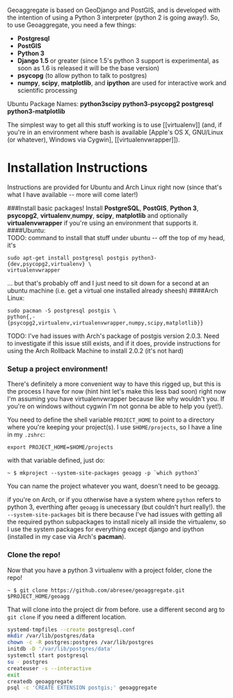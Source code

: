Geoaggregate is based on GeoDjango and PostGIS, and is developed with the
intention of using a Python 3 interpreter (python 2 is going away!). So, to use
Geoaggregate, you need a few things:
* __Postgresql__
* __PostGIS__
* __Python 3__
* __Django 1.5__ or greater (since 1.5's python 3 support is experimental, as soon
as 1.6 is released it will be the base version)
* __psycopg__ (to allow python to talk to postgres)
* __numpy__, __scipy__, __matplotlib__, and __ipython__ are used for interactive
work and scientific processing

Ubuntu Package Names: __python3scipy python3-psycopg2 postgresql python3-matplotlib__



The simplest way to get all this stuff working is to use [[virtualenv]] (and,
if you're in an environment where bash is available [Apple's OS X, GNU/Linux (or
whatever), Windows via Cygwin], [[virtualenvwrapper]]).

# Installation Instructions
Instructions are provided for Ubuntu and Arch Linux right now (since that's what
I have available -- more will come later!)

###Install basic packages!
Install __PostgreSQL__, __PostGIS__, __Python 3__, __psycopg2__, __virtualenv__,__numpy__, __scipy__, __matplotlib__ and optionally __virtualenvwrapper__ if 
you're using an environment that supports it. 
####Ubuntu:  
TODO: command to install that stuff under ubuntu -- off the top of my head, it's 
``` shell
sudo apt-get install postgresql postgis python3-{dev,psycopg2,virtualenv} \
virtualenvwrapper
```
... but that's probably off and I just need to sit down for a second at an ubuntu
machine (i.e. get a virtual one installed already sheesh)
####Arch Linux:

``` shell
sudo pacman -S postgresql postgis \
python{,-{psycopg2,virtualenv,virtualenvwrapper,numpy,scipy,matplotlib}}
```

TODO: I've had issues with Arch's package of postgis version 2.0.3. Need to 
investigate if this issue still exists, and if it does, provide instructions for
using the Arch Rollback Machine to install 2.0.2 (it's not hard)

### Setup a project environment!
There's definitely a more convenient way to have this rigged up, but this is the 
process I have for now (hint hint let's make this less bad soon)
right now I'm assuming you have virtualenvwrapper because like why wouldn't you.
If you're on windows without cygwin I'm not gonna be able to help you (yet!).

You need to define the shell variable `PROJECT_HOME` to point to a directory 
where you're keeping your project(s). I use `$HOME/projects`, so I have a line 
in my `.zshrc`:

``` shell
export PROJECT_HOME=$HOME/projects
```

with that variable defined, just do:

``` shell
~ $ mkproject --system-site-packages geoagg -p `which python3`
``` 
You can name the project whatever you want, doesn't need to be geoagg.

if you're on Arch, or if you otherwise have a system where `python` refers to 
python 3, everthing after `geoagg` is unecessary (but couldn't hurt really!). 
the `--system-site-packages` bit is there because I've had issues with getting
all the required python subpackages to install nicely all inside the virtualenv,
so I use the system packages for everything except django and ipython (installed
in my case via Arch's __pacman__).

### Clone the repo!
Now that you have a python 3 virtualenv with a project folder, clone the repo!
``` shell
~ $ git clone https://github.com/abresee/geoaggregate.git $PROJECT_HOME/geoagg
```

That will clone into the project dir from before. use a different second arg to
`git clone` if you need a different location.
``` bash
systemd-tmpfiles --create postgresql.conf
mkdir /var/lib/postgres/data
chown -c -R postgres:postgres /var/lib/postgres
initdb -D '/var/lib/postgres/data'
systemctl start postgresql
su - postgres
createuser -s --interactive 
exit
createdb geoaggregate
psql -c 'CREATE EXTENSION postgis;' geoaggregate
```
